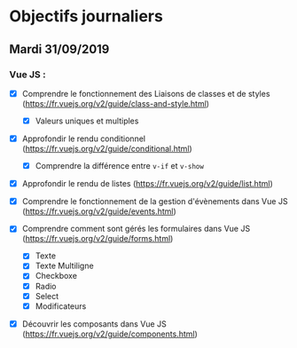 # Objectifs journaliers

## Mardi 31/09/2019


### Vue JS : 

  * [X] Comprendre le fonctionnement des Liaisons de classes et de styles (https://fr.vuejs.org/v2/guide/class-and-style.html)
    * [X] Valeurs uniques et multiples

  * [X] Approfondir le rendu conditionnel (https://fr.vuejs.org/v2/guide/conditional.html)
    * [X] Comprendre la différence entre `v-if` et `v-show`

  * [X] Approfondir le rendu de listes (https://fr.vuejs.org/v2/guide/list.html)

  * [X] Comprendre le fonctionnement de la gestion d'évènements dans Vue JS (https://fr.vuejs.org/v2/guide/events.html)

  * [X] Comprendre comment sont gérés les formulaires dans Vue JS (https://fr.vuejs.org/v2/guide/forms.html)
    * [X] Texte
    * [X] Texte Multiligne
    * [X] Checkboxe
    * [X] Radio
    * [X] Select
    * [X] Modificateurs

  * [X] Découvrir les composants dans Vue JS (https://fr.vuejs.org/v2/guide/components.html)
